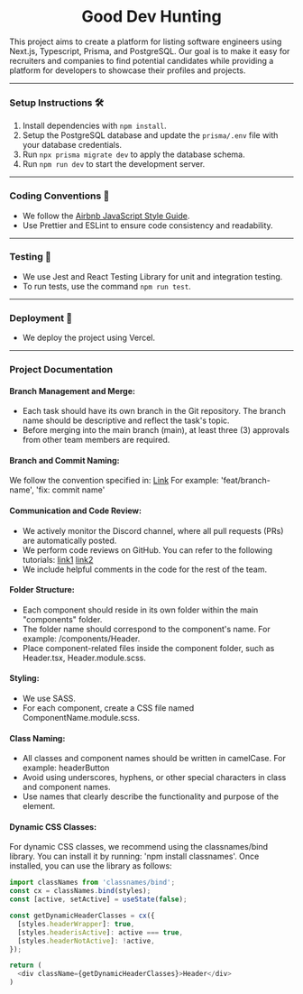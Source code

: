 <h1 align="center">
  Good Dev Hunting
</h1>

This project aims to create a platform for listing software engineers using Next.js, Typescript, Prisma, and PostgreSQL. Our goal is to make it easy for recruiters and companies to find potential candidates while providing a platform for developers to showcase their profiles and projects.

---

### Setup Instructions 🛠️

1. Install dependencies with `npm install`.
2. Setup the PostgreSQL database and update the `prisma/.env` file with your database credentials.
3. Run `npx prisma migrate dev` to apply the database schema.
4. Run `npm run dev` to start the development server.

---

### Coding Conventions 📏

- We follow the [Airbnb JavaScript Style Guide](https://github.com/airbnb/javascript).
- Use Prettier and ESLint to ensure code consistency and readability.

---

### Testing 🧪

- We use Jest and React Testing Library for unit and integration testing.
- To run tests, use the command `npm run test`.

---

### Deployment 🚀

- We deploy the project using Vercel.

---

### Project Documentation

#### Branch Management and Merge:

- Each task should have its own branch in the Git repository. The branch name should be descriptive and reflect the task's topic.
- Before merging into the main branch (main), at least three (3) approvals from other team members are required.

#### Branch and Commit Naming:

We follow the convention specified in: [Link](https://www.conventionalcommits.org/en/v1.0.0/")
For example: 'feat/branch-name', 'fix: commit name'

#### Communication and Code Review:

- We actively monitor the Discord channel, where all pull requests (PRs) are automatically posted.
- We perform code reviews on GitHub. You can refer to the following tutorials: [link1](https://www.youtube.com/watch?v=lSnbOtw4izI) [link2](https://www.youtube.com/watch?v=vSsUO_OP-f8)
- We include helpful comments in the code for the rest of the team.

#### Folder Structure:

- Each component should reside in its own folder within the main "components" folder.
- The folder name should correspond to the component's name. For example: /components/Header.
- Place component-related files inside the component folder, such as Header.tsx, Header.module.scss.

#### Styling:

- We use SASS.
- For each component, create a CSS file named ComponentName.module.scss.

#### Class Naming:

- All classes and component names should be written in camelCase. For example: headerButton
- Avoid using underscores, hyphens, or other special characters in class and component names.
- Use names that clearly describe the functionality and purpose of the element.

#### Dynamic CSS Classes:

For dynamic CSS classes, we recommend using the classnames/bind library. You can install it by running: 'npm install classnames'.
Once installed, you can use the library as follows:

```javascript
import classNames from 'classnames/bind';
const cx = classNames.bind(styles);
const [active, setActive] = useState(false);

const getDynamicHeaderClasses = cx({
  [styles.headerWrapper]: true,
  [styles.headerisActive]: active === true,
  [styles.headerNotActive]: !active,
});

return (
  <div className={getDynamicHeaderClasses}>Header</div>
)
